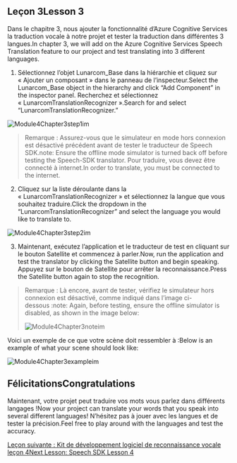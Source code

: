 ## <a name="lesson-3"></a><span data-ttu-id="acae7-101">Leçon 3</span><span class="sxs-lookup"><span data-stu-id="acae7-101">Lesson 3</span></span>

<span data-ttu-id="acae7-102">Dans le chapitre 3, nous ajouter la fonctionnalité d’Azure Cognitive Services la traduction vocale à notre projet et tester la traduction dans différentes 3 langues.</span><span class="sxs-lookup"><span data-stu-id="acae7-102">In chapter 3, we will add on the Azure Cognitive Services Speech Translation feature to our project and test translating into 3 different languages.</span></span> 

1. <span data-ttu-id="acae7-103">Sélectionnez l’objet Lunarcom_Base dans la hiérarchie et cliquez sur « Ajouter un composant » dans le panneau de l’inspecteur.</span><span class="sxs-lookup"><span data-stu-id="acae7-103">Select the Lunarcom_Base object in the hierarchy and click “Add Component” in the inspector panel.</span></span> <span data-ttu-id="acae7-104">Recherchez et sélectionnez « LunarcomTranslationRecognizer ».</span><span class="sxs-lookup"><span data-stu-id="acae7-104">Search for and select “LunarcomTranslationRecognizer.”</span></span>

![Module4Chapter3step1im](images/module4chapter3step1im.PNG)

> <span data-ttu-id="acae7-106">Remarque : Assurez-vous que le simulateur en mode hors connexion est désactivé précédent avant de tester le traducteur de Speech SDK.</span><span class="sxs-lookup"><span data-stu-id="acae7-106">note: Ensure the offline mode simulator is turned back off before testing the Speech-SDK translator.</span></span> <span data-ttu-id="acae7-107">Pour traduire, vous devez être connecté à internet.</span><span class="sxs-lookup"><span data-stu-id="acae7-107">In order to translate, you must be connected to the internet.</span></span> 

2. <span data-ttu-id="acae7-108">Cliquez sur la liste déroulante dans la « LunarcomTranslationRecognizer » et sélectionnez la langue que vous souhaitez traduire.</span><span class="sxs-lookup"><span data-stu-id="acae7-108">Click the dropdown in the “LunarcomTranslationRecognizer” and select the language you would like to translate to.</span></span>

![Module4Chapter3step2im](images/module4chapter3step2im.PNG)

3. <span data-ttu-id="acae7-110">Maintenant, exécutez l’application et le traducteur de test en cliquant sur le bouton Satellite et commencez à parler.</span><span class="sxs-lookup"><span data-stu-id="acae7-110">Now, run the application and test the translator by clicking the Satellite button and begin speaking.</span></span> <span data-ttu-id="acae7-111">Appuyez sur le bouton de Satellite pour arrêter la reconnaissance.</span><span class="sxs-lookup"><span data-stu-id="acae7-111">Press the Satellite button again to stop the recognition.</span></span> 

> <span data-ttu-id="acae7-112">Remarque : Là encore, avant de tester, vérifiez le simulateur hors connexion est désactivé, comme indiqué dans l’image ci-dessous :</span><span class="sxs-lookup"><span data-stu-id="acae7-112">note: Again, before testing, ensure the offline simulator is disabled, as shown in the image below:</span></span>
>
> ![Module4Chapter3noteim](images/module4chapter3noteim.PNG)

<span data-ttu-id="acae7-114">Voici un exemple de ce que votre scène doit ressembler à :</span><span class="sxs-lookup"><span data-stu-id="acae7-114">Below is an example of what your scene should look like:</span></span>

![Module4Chapter3exampleim](images/module4chapter3exampleim.PNG)

## <a name="congratulations"></a><span data-ttu-id="acae7-116">Félicitations</span><span class="sxs-lookup"><span data-stu-id="acae7-116">Congratulations</span></span>

<span data-ttu-id="acae7-117">Maintenant, votre projet peut traduire vos mots vous parlez dans différents langages !</span><span class="sxs-lookup"><span data-stu-id="acae7-117">Now  your project can translate your words that you speak into several different languages!</span></span> <span data-ttu-id="acae7-118">N’hésitez pas à jouer avec les langues et de tester la précision.</span><span class="sxs-lookup"><span data-stu-id="acae7-118">Feel free to play around with the languages and test the accuracy.</span></span> 

[<span data-ttu-id="acae7-119">Leçon suivante : Kit de développement logiciel de reconnaissance vocale leçon 4</span><span class="sxs-lookup"><span data-stu-id="acae7-119">Next Lesson: Speech SDK Lesson 4</span></span>](placeholderlink)

